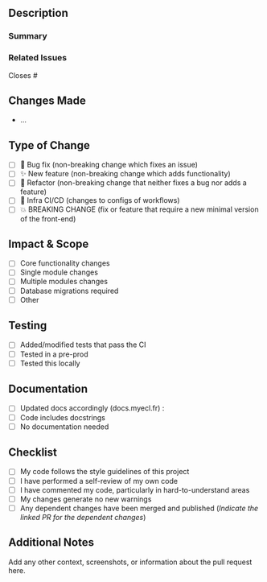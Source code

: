 ## Description

### Summary

<!--Brief description of what this PR does.-->

### Related Issues

<!-- If applicable -->
Closes #<!--0-->

## Changes Made

<!--Please describe the changes made in this pull request-->

- ...

## Type of Change

- [ ] 🐛 Bug fix (non-breaking change which fixes an issue)
- [ ] ✨ New feature (non-breaking change which adds functionality)
- [ ] 🔨 Refactor (non-breaking change that neither fixes a bug nor adds a feature)
- [ ] 🔧 Infra CI/CD (changes to configs of workflows)
- [ ] 💥 BREAKING CHANGE (fix or feature that require a new minimal version of the front-end)

## Impact & Scope

- [ ] Core functionality changes
- [ ] Single module changes
- [ ] Multiple modules changes
- [ ] Database migrations required
- [ ] Other

## Testing

- [ ] Added/modified tests that pass the CI
- [ ] Tested in a pre-prod
- [ ] Tested this locally

## Documentation

- [ ] Updated docs accordingly (docs.myecl.fr) : <!--[Docs#0 - Title](https://github.com/aeecleclair/myecl-documentation/pull/0)-->
- [ ] Code includes docstrings
- [ ] No documentation needed

## Checklist

- [ ] My code follows the style guidelines of this project
- [ ] I have performed a self-review of my own code
- [ ] I have commented my code, particularly in hard-to-understand areas
- [ ] My changes generate no new warnings
- [ ] Any dependent changes have been merged and published (_Indicate the linked PR for the dependent changes_)

## Additional Notes

Add any other context, screenshots, or information about the pull request here.
